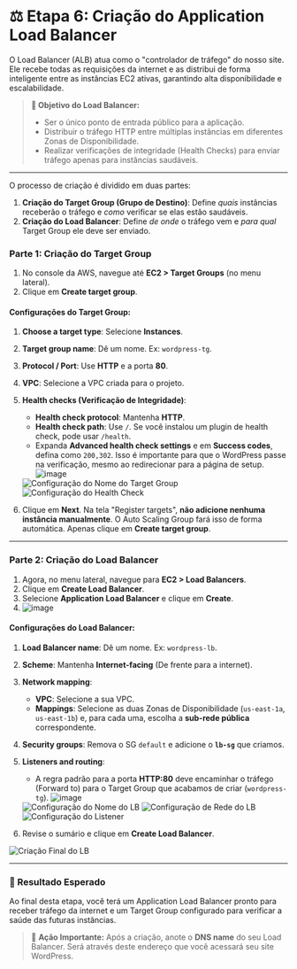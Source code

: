 # ⚖️ Etapa 6: Criação do Application Load Balancer

O Load Balancer (ALB) atua como o "controlador de tráfego" do nosso site. Ele recebe todas as requisições da internet e as distribui de forma inteligente entre as instâncias EC2 ativas, garantindo alta disponibilidade e escalabilidade.

> **🎯 Objetivo do Load Balancer:**
> * Ser o único ponto de entrada público para a aplicação.
> * Distribuir o tráfego HTTP entre múltiplas instâncias em diferentes Zonas de Disponibilidade.
> * Realizar verificações de integridade (Health Checks) para enviar tráfego apenas para instâncias saudáveis.

---

O processo de criação é dividido em duas partes:
1.  **Criação do Target Group (Grupo de Destino)**: Define *quais* instâncias receberão o tráfego e *como* verificar se elas estão saudáveis.
2.  **Criação do Load Balancer**: Define *de onde* o tráfego vem e *para qual* Target Group ele deve ser enviado.

### Parte 1: Criação do Target Group

1.  No console da AWS, navegue até **EC2 > Target Groups** (no menu lateral).
2.  Clique em **Create target group**.

#### Configurações do Target Group:

1.  **Choose a target type**: Selecione **Instances**.
2.  **Target group name**: Dê um nome. Ex: `wordpress-tg`.
3.  **Protocol / Port**: Use **HTTP** e a porta **80**.
4.  **VPC**: Selecione a VPC criada para o projeto.
5.  **Health checks (Verificação de Integridade)**:
    * **Health check protocol**: Mantenha **HTTP**.
    * **Health check path**: Use `/`. Se você instalou um plugin de health check, pode usar `/health`.
    * Expanda **Advanced health check settings** e em **Success codes**, defina como `200,302`. Isso é importante para que o WordPress passe na verificação, mesmo ao redirecionar para a página de setup.
  ![image]()

    <img src="https://github.com/user-attachments/assets/29eae22b-5117-4fa0-8066-452031a5190b" alt="Configuração do Nome do Target Group">
    <img src="https://github.com/user-attachments/assets/4e375cd0-62bb-42bc-8009-db1727ee5624" alt="Configuração do Health Check">

6.  Clique em **Next**. Na tela "Register targets", **não adicione nenhuma instância manualmente**. O Auto Scaling Group fará isso de forma automática. Apenas clique em **Create target group**.

---

### Parte 2: Criação do Load Balancer

1.  Agora, no menu lateral, navegue para **EC2 > Load Balancers**.
2.  Clique em **Create Load Balancer**.
3.  Selecione **Application Load Balancer** e clique em **Create**.
4.  ![image](https://github.com/user-attachments/assets/00798e09-7285-4cf1-8988-2f7f35e41f30)

#### Configurações do Load Balancer:

1.  **Load Balancer name**: Dê um nome. Ex: `wordpress-lb`.
2.  **Scheme**: Mantenha **Internet-facing** (De frente para a internet).
3.  **Network mapping**:
    * **VPC**: Selecione a sua VPC.
    * **Mappings**: Selecione as duas Zonas de Disponibilidade (`us-east-1a`, `us-east-1b`) e, para cada uma, escolha a **sub-rede pública** correspondente.
4.  **Security groups**: Remova o SG `default` e adicione o **`lb-sg`** que criamos.
5.  **Listeners and routing**:
    * A regra padrão para a porta **HTTP:80** deve encaminhar o tráfego (Forward to) para o Target Group que acabamos de criar (`wordpress-tg`).
![image]()


    <img src="https://github.com/user-attachments/assets/6ac5f447-f453-48ba-a02b-dc9fd9148353" alt="Configuração do Nome do LB">
    <img src="https://github.com/user-attachments/assets/55f582a5-5dd3-415b-a435-8e49cc8f8d8c" alt="Configuração de Rede do LB">
    <img src="https://github.com/user-attachments/assets/27895aa5-cedc-40d6-b7b0-994dab1bc4f8" alt="Configuração do Listener">

6.  Revise o sumário e clique em **Create Load Balancer**.

<img src="https://github.com/user-attachments/assets/75862067-bf82-4acf-aba6-1b74a837c0ca" alt="Criação Final do LB">

---

### 📌 Resultado Esperado

Ao final desta etapa, você terá um Application Load Balancer pronto para receber tráfego da internet e um Target Group configurado para verificar a saúde das futuras instâncias.

> 📎 **Ação Importante:**
> Após a criação, anote o **DNS name** do seu Load Balancer. Será através deste endereço que você acessará seu site WordPress.
